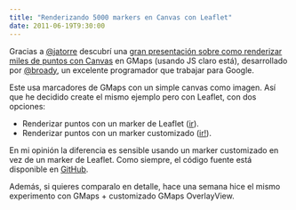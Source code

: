 ```yaml
---
title: "Renderizando 5000 markers en Canvas con Leaflet"
date: 2011-06-19T9:30:00
---
```


Gracias a [@jatorre](http://twitter.com/jatorre) descubrí una [gran presentación sobre como renderizar miles de puntos con Canvas](http://broady.github.com/Dotter/example.html) en GMaps (usando JS claro está), desarrollado por [@broady](http://twitter.com/broady), un excelente programador que trabajar para Google.

Este usa marcadores de GMaps con un simple canvas como imagen. Así que he decidido create el mismo ejemplo pero con Leaflet, con dos opciones:

  * Renderizar puntos con un marker de Leaflet ([ir](http://xavijam.github.com/Leaflet-Dotter/?markers=true)).
  * Renderizar puntos con un marker customizado ([ir!](http://xavijam.github.com/Leaflet-Dotter/)).

En mi opinión la diferencia es sensible usando un marker customizado en vez de un marker de Leaflet. Como siempre, el código fuente está disponible en [GitHub](https://github.com/xavijam/Leaflet-Dotter).

Además, si quieres comparalo en detalle, hace una semana hice el mismo experimento con GMaps + customizado GMaps OverlayView.